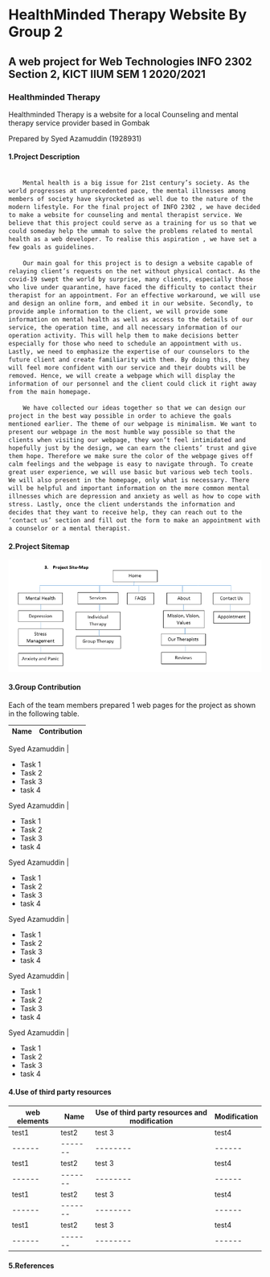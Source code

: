 
# HealthMinded Therapy Website By Group 2

## A web project for Web Technologies INFO 2302 Section 2, KICT IIUM SEM 1 2020/2021

### Healthminded Therapy

Healthminded Therapy is a website for a local Counseling and mental therapy service provider based in Gombak

Prepared by Syed Azamuddin \(1928931\)

#### 1.**Project Description**

```

    Mental health is a big issue for 21st century’s society. As the world progresses at unprecedented pace, the mental illnesses among members of society have skyrocketed as well due to the nature of the modern lifestyle. For the final project of INFO 2302 , we have decided to make a website for counseling and mental therapist service. We believe that this project could serve as a training for us so that we could someday help the ummah to solve the problems related to mental health as a web developer. To realise this aspiration , we have set a few goals as guidelines.

    Our main goal for this project is to design a website capable of relaying client’s requests on the net without physical contact. As the covid-19 swept the world by surprise, many clients, especially those who live under quarantine, have faced the difficulty to contact their therapist for an appointment. For an effective workaround, we will use and design an online form, and embed it in our website. Secondly, to provide ample information to the client, we will provide some information on mental health as well as access to the details of our service, the operation time, and all necessary information of our operation activity. This will help them to make decisions better especially for those who need to schedule an appointment with us. Lastly, we need to emphasize the expertise of our counselors to the future client and create familiarity with them. By doing this, they will feel more confident with our service and their doubts will be removed. Hence, we will create a webpage which will display the information of our personnel and the client could click it right away from the main homepage.

    We have collected our ideas together so that we can design our project in the best way possible in order to achieve the goals mentioned earlier. The theme of our webpage is minimalism. We want to present our webpage in the most humble way possible so that the clients when visiting our webpage, they won’t feel intimidated and hopefully just by the design, we can earn the clients’ trust and give them hope. Therefore we make sure the color of the webpage gives off calm feelings and the webpage is easy to navigate through. To create great user experience, we will use basic but various web tech tools. We will also present in the homepage, only what is necessary. There will be helpful and important information on the more common mental illnesses which are depression and anxiety as well as how to cope with stress. Lastly, once the client understands the information and decides that they want to receive help, they can reach out to the ‘contact us’ section and fill out the form to make an appointment with a counselor or a mental therapist.

```

#### 2.**Project Sitemap**
<img src="images/sitemap.png" alt="healthminded sitemap picture">


#### 3.**Group Contribution**

Each of the team members prepared 1 web pages for the project as shown in the following table.

Name  | Contribution
------|-------------
Syed Azamuddin 
| 
<ul> 
<li>Task 1</li>
<li>Task 2</li>
<li>Task 3</li>
<li>task 4</li>
</ul>
Syed Azamuddin | <ul> <li>Task 1</li><li>Task 2</li><li>Task 3</li><li>task 4</li></ul>
Syed Azamuddin | <ul> <li>Task 1</li><li>Task 2</li><li>Task 3</li><li>task 4</li></ul>
Syed Azamuddin | <ul> <li>Task 1</li><li>Task 2</li><li>Task 3</li><li>task 4</li></ul>
Syed Azamuddin | <ul> <li>Task 1</li><li>Task 2</li><li>Task 3</li><li>task 4</li></ul>
Syed Azamuddin | <ul> <li>Task 1</li><li>Task 2</li><li>Task 3</li><li>task 4</li></ul>


#### 4.**Use of third party resources**

| web elements | Name    | Use of third party resources and modification | Modification |
| ------------ | ------- | --------------------------------------------- | ------------ |
| test1        | test2   | test 3                                        | test4        |
| ------       | ------- | --------                                      | ------       |
| test1        | test2   | test 3                                        | test4        |
| ------       | ------- | --------                                      | ------       |
| test1        | test2   | test 3                                        | test4        |
| ------       | ------- | --------                                      | ------       |
| test1        | test2   | test 3                                        | test4        |
| ------       | ------- | --------                                      | ------       |

#### 5.**References**
